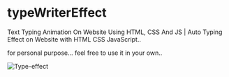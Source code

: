 # typeWriterEffect

Text Typing Animation On Website Using HTML, CSS And JS | Auto Typing Effect on Website with HTML CSS JavaScript..

for personal purpose... feel free to use it in your own..

![Type-effect](https://user-images.githubusercontent.com/21055927/160612805-62eacba9-1cd3-4edd-9e6c-975d0551a21a.gif)
